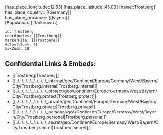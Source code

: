 ﻿---
location: [48.03,12.53] 
mapzoom: [7,12] 
mapmarker: city 
type: City
tags:
- geo/City


SpocWebEntityId: 35008
isDeleted: false
confidential: public

---
[has_place_longitude::12.53] 
[has_place_latitude::48.03] 
[name::Trostberg] 
has_place_country:: [[Germany]]  
has_place_province:: [[Bayern]]  
[Population::] 
[Unknown::] 


```leaflet
id: Trostberg
coordinates: [[Trostberg]] 
markerFile: [[Trostberg]] 
defaultZoom: 11 
maxZoom: 18
```


## Confidential Links & Embeds: 
- [[Trostberg|Trostberg]]  
- [[../../../../../../../../_internal/geo/Continent/Europe/Germany/West/Bayern/City/Trostberg.internal|Trostberg.internal]] 
- [[../../../../../../../../_protect/geo/Continent/Europe/Germany/West/Bayern/City/Trostberg.protect|Trostberg.protect]] 
- [[../../../../../../../../_private/geo/Continent/Europe/Germany/West/Bayern/City/Trostberg.private|Trostberg.private]] 
- [[../../../../../../../../_personal/geo/Continent/Europe/Germany/West/Bayern/City/Trostberg.personal|Trostberg.personal]] 
- [[../../../../../../../../_secret/geo/Continent/Europe/Germany/West/Bayern/City/Trostberg.secret|Trostberg.secret]] 
